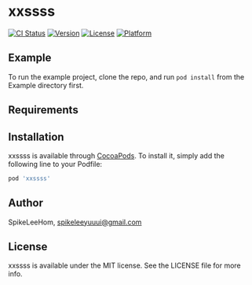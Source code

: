 # xxssss

[![CI Status](https://img.shields.io/travis/SpikeLeeHom/xxssss.svg?style=flat)](https://travis-ci.org/SpikeLeeHom/xxssss)
[![Version](https://img.shields.io/cocoapods/v/xxssss.svg?style=flat)](https://cocoapods.org/pods/xxssss)
[![License](https://img.shields.io/cocoapods/l/xxssss.svg?style=flat)](https://cocoapods.org/pods/xxssss)
[![Platform](https://img.shields.io/cocoapods/p/xxssss.svg?style=flat)](https://cocoapods.org/pods/xxssss)

## Example

To run the example project, clone the repo, and run `pod install` from the Example directory first.

## Requirements

## Installation

xxssss is available through [CocoaPods](https://cocoapods.org). To install
it, simply add the following line to your Podfile:

```ruby
pod 'xxssss'
```

## Author

SpikeLeeHom, spikeleeyuuui@gmail.com

## License

xxssss is available under the MIT license. See the LICENSE file for more info.

